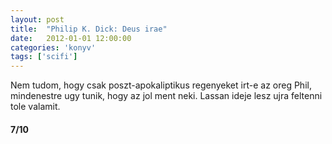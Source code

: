 ```yaml
---
layout: post
title:  "Philip K. Dick: Deus irae"
date:   2012-01-01 12:00:00
categories: 'konyv'
tags: ['scifi']
---
```


Nem tudom, hogy csak poszt-apokaliptikus regenyeket irt-e az oreg Phil, mindenestre ugy tunik, hogy az jol ment neki. Lassan ideje lesz ujra feltenni tole valamit.

<h4>7/10</h4>